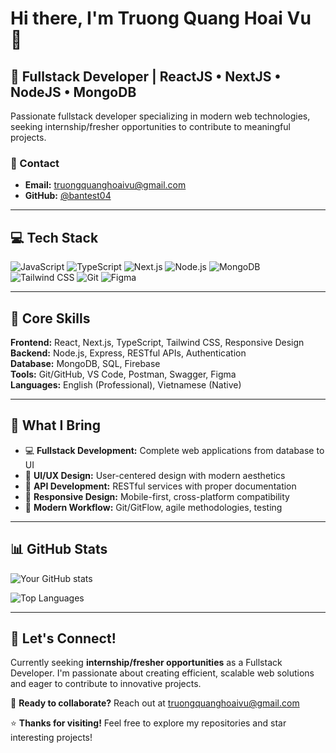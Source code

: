 # Hi there, I'm Truong Quang Hoai Vu 👋

## 🚀 Fullstack Developer | ReactJS • NextJS • NodeJS • MongoDB

Passionate fullstack developer specializing in modern web technologies, seeking internship/fresher opportunities to contribute to meaningful projects.

### 📧 Contact
- **Email:** truongquanghoaivu@gmail.com
- **GitHub:** [@bantest04](https://github.com/bantest04)

---

## 💻 Tech Stack

![JavaScript](https://img.shields.io/badge/-JavaScript-F7DF1E?style=flat-square&logo=javascript&logoColor=black)
![TypeScript](https://img.shields.io/badge/-TypeScript-3178C6?style=flat-square&logo=typescript&logoColor=white)
![Next.js](https://img.shields.io/badge/-Next.js-000000?style=flat-square&logo=next.js&logoColor=white)
![Node.js](https://img.shields.io/badge/-Node.js-339933?style=flat-square&logo=node.js&logoColor=white)
![MongoDB](https://img.shields.io/badge/-MongoDB-47A248?style=flat-square&logo=mongodb&logoColor=white)
![Tailwind CSS](https://img.shields.io/badge/-Tailwind_CSS-38B2AC?style=flat-square&logo=tailwind-css&logoColor=white)
![Git](https://img.shields.io/badge/-Git-F05032?style=flat-square&logo=git&logoColor=white)
![Figma](https://img.shields.io/badge/-Figma-F24E1E?style=flat-square&logo=figma&logoColor=white)

---

## 🎯 Core Skills

**Frontend:** React, Next.js, TypeScript, Tailwind CSS, Responsive Design  
**Backend:** Node.js, Express, RESTful APIs, Authentication  
**Database:** MongoDB, SQL, Firebase  
**Tools:** Git/GitHub, VS Code, Postman, Swagger, Figma  
**Languages:** English (Professional), Vietnamese (Native)

---

## 🌟 What I Bring

- 💻 **Fullstack Development:** Complete web applications from database to UI
- 🎨 **UI/UX Design:** User-centered design with modern aesthetics
- 🔧 **API Development:** RESTful services with proper documentation
- 📱 **Responsive Design:** Mobile-first, cross-platform compatibility
- 🚀 **Modern Workflow:** Git/GitFlow, agile methodologies, testing

---

## 📊 GitHub Stats

![Your GitHub stats](https://github-readme-stats.vercel.app/api?username=bantest04&show_icons=true&theme=radical&hide=contribs)

![Top Languages](https://github-readme-stats.vercel.app/api/top-langs/?username=bantest04&layout=compact&theme=radical)

---

## 🤝 Let's Connect!

Currently seeking **internship/fresher opportunities** as a Fullstack Developer. I'm passionate about creating efficient, scalable web solutions and eager to contribute to innovative projects.

📧 **Ready to collaborate?** Reach out at truongquanghoaivu@gmail.com

⭐ **Thanks for visiting!** Feel free to explore my repositories and star interesting projects!
